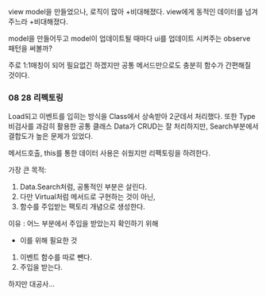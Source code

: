 view model을 만들었으나, 로직이 많아 +비대해졌다.
view에게 동적인 데이터를 넘겨주느라 +비대해졌다.

model을 만들어두고
model이 업데이트될 때마다 ui를 업데이트 시켜주는 observe 패턴을 써볼까?

주로 1:1매칭이 되어 필요없긴 하겠지만
공통 메서드만으로도 충분히 함수가 간편해질 것이다.

### 08 28 리펙토링

Load되고 이벤트를 입히는 방식을 Class에서 상속받아 2군데서 처리했다.
또한 Type비검사를 과감히 활용한 공통 클래스 Data가 CRUD는 잘 처리하지만,
Search부분에서 결합도가 높은 문제가 있었다.

메서드호출, this를 통한 데이터 사용은 쉬웠지만 리펙토링을 하려한다.

가장 큰 목적:

1. Data.Search처럼, 공통적인 부분은 살린다.
2. 다만 Virtual처럼 메서드로 구현하는 것이 아닌,
3. 함수를 주입받는 팩토리 개념으로 생성한다.

이유 : 어느 부분에서 주입을 받았는지 확인하기 위해

-   이를 위해 필요한 것

1. 이벤트 함수를 따로 뺀다.
2. 주입을 받는다.

하지만 대공사...
